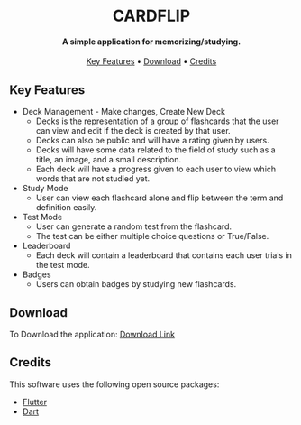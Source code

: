 
<h1 align="center">
  <br>
  CARDFLIP
  <br>
</h1>

<h4 align="center">A simple application for memorizing/studying.</h4>


<p align="center">
  <a href="#key-features">Key Features</a> •
  <a href="#download">Download</a> •
  <a href="#credits">Credits</a>
</p>



## Key Features

* Deck Management - Make changes, Create New Deck
  - Decks is the representation of a group of flashcards that the user can view and edit if the deck is created by that user.
  - Decks can also be public and will have a rating given by users.
  - Decks will have some data related to the field of study such as a title, an image, and a small description.
  - Each deck will have a progress given to each user to view which words that are not studied yet.
* Study Mode
  - User can view each flashcard alone and flip between the term and definition easily.
* Test Mode
  - User can generate a random test from the flashcard.
  - The test can be either multiple choice questions or True/False.
* Leaderboard
  - Each deck will contain a leaderboard that contains each user trials in the test mode.
* Badges
  - Users can obtain badges by studying new flashcards.


## Download

To Download the application: [Download Link](https://play.google.com/store/apps/details?id=com.CardFlip&pli=1)


## Credits

This software uses the following open source packages:

- [Flutter](https://flutter.dev/)
- [Dart](https://dart.dev/)

